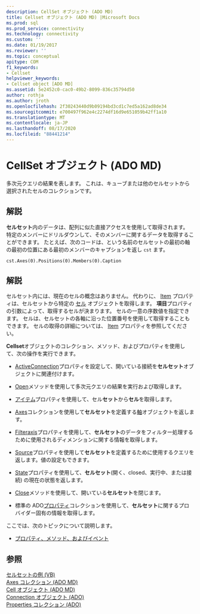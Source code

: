 ```yaml
---
description: CellSet オブジェクト (ADO MD)
title: Cellset オブジェクト (ADO MD) |Microsoft Docs
ms.prod: sql
ms.prod_service: connectivity
ms.technology: connectivity
ms.custom: ''
ms.date: 01/19/2017
ms.reviewer: ''
ms.topic: conceptual
apitype: COM
f1_keywords:
- Cellset
helpviewer_keywords:
- Cellset object [ADO MD]
ms.assetid: 5e2452c0-cac0-49b2-8099-836c35794d50
author: rothja
ms.author: jroth
ms.openlocfilehash: 2f30243440d9b09194bd3cd1c7ed5a162ad8de34
ms.sourcegitcommit: e700497f962e4c2274df16d9e651059b42ff1a10
ms.translationtype: MT
ms.contentlocale: ja-JP
ms.lasthandoff: 08/17/2020
ms.locfileid: "88441214"
---
```

# <a name="cellset-object-ado-md"></a>CellSet オブジェクト (ADO MD)
多次元クエリの結果を表します。 これは、キューブまたは他のセルセットから選択されたセルのコレクションです。  
  
## <a name="remarks"></a>解説  
 **セルセット**内のデータは、配列に似た直接アクセスを使用して取得されます。 特定のメンバーにドリルダウンして、そのメンバーに関するデータを取得することができます。 たとえば、次のコードは、という名前のセルセットの最初の軸の最初の位置にある最初のメンバーのキャプションを返し `cst` ます。  
  
```  
cst.Axes(0).Positions(0).Members(0).Caption  
```  
  
## <a name="remarks"></a>解説  
 セルセット内には、現在のセルの概念はありません。 代わりに、 [Item](../../../ado/reference/ado-md-api/item-property-ado-md-cellset.md) プロパティは、セルセットから特定の [セル](../../../ado/reference/ado-md-api/cell-object-ado-md.md) オブジェクトを取得します。 **項目**プロパティの引数によって、取得するセルが決まります。 セルの一意の序数値を指定できます。 セルは、セルセットの各軸に沿った位置番号を使用して取得することもできます。 セルの取得の詳細については、 [Item](../../../ado/reference/ado-md-api/item-property-ado-md-cellset.md) プロパティを参照してください。  
  
 **Cellset**オブジェクトのコレクション、メソッド、およびプロパティを使用して、次の操作を実行できます。  
  
-   [ActiveConnection](../../../ado/reference/ado-md-api/activeconnection-property-ado-md.md)プロパティを設定して、開いている接続を**セルセット**オブジェクトに関連付けます。  
  
-   [Open](../../../ado/reference/ado-md-api/open-method-ado-md.md)メソッドを使用して多次元クエリの結果を実行および取得します。  
  
-   [アイテム](../../../ado/reference/ado-md-api/item-property-ado-md-cellset.md)プロパティを使用して、セル**セット**から**セル**を取得します。  
  
-   [Axes](../../../ado/reference/ado-md-api/axes-collection-ado-md.md)コレクションを使用して**セルセット**を定義する[軸](../../../ado/reference/ado-md-api/axis-object-ado-md.md)オブジェクトを返します。  
  
-   [Filteraxis](../../../ado/reference/ado-md-api/filteraxis-property-ado-md.md)プロパティを使用して、**セルセット**のデータをフィルター処理するために使用されるディメンションに関する情報を取得します。  
  
-   [Source](../../../ado/reference/ado-md-api/source-property-ado-md.md)プロパティを使用して**セルセット**を定義するために使用するクエリを返します。値の設定もできます。  
  
-   [State](../../../ado/reference/ado-md-api/state-property-ado-md.md)プロパティを使用して、**セルセット**(開く、closed、実行中、または接続) の現在の状態を返します。  
  
-   [Close](../../../ado/reference/ado-md-api/close-method-ado-md.md)メソッドを使用して、開いている**セルセット**を閉じます。  
  
-   標準の ADO[プロパティ](../../../ado/reference/ado-api/properties-collection-ado.md)コレクションを使用して、**セルセット**に関するプロバイダー固有の情報を取得します。  
  
 ここでは、次のトピックについて説明します。  
  
-   [プロパティ、メソッド、およびイベント](../../../ado/reference/ado-md-api/cellset-object-properties-methods-and-events.md)  
  
## <a name="see-also"></a>参照  
 [セルセットの例 (VB)](../../../ado/reference/ado-md-api/cellset-example-vb.md)   
 [Axes コレクション (ADO MD)](../../../ado/reference/ado-md-api/axes-collection-ado-md.md)   
 [Cell オブジェクト (ADO MD)](../../../ado/reference/ado-md-api/cell-object-ado-md.md)   
 [Connection オブジェクト (ADO)](../../../ado/reference/ado-api/connection-object-ado.md)   
 [Properties コレクション (ADO)](../../../ado/reference/ado-api/properties-collection-ado.md)
